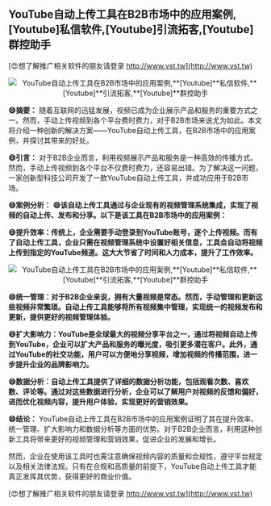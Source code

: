 ## **YouTube自动上传工具在B2B市场中的应用案例,**[Youtube]**私信软件,**[Youtube]**引流拓客,**[Youtube]**群控助手**

[😍想了解推广相关软件的朋友请登录 http://www.vst.tw](http://www.vst.tw)

 <center><img src="https://vst.tw/MP4/tuiguang/png/6.png" alt="YouTube自动上传工具在B2B市场中的应用案例,**[Youtube]**私信软件,**[Youtube]**引流拓客,**[Youtube]**群控助手"></center>

**😄摘要：**
随着互联网的迅猛发展，视频已成为企业展示产品和服务的重要方式之一。然而，手动上传视频到各个平台费时费力，对于B2B市场来说尤为如此。本文将介绍一种创新的解决方案——YouTube自动上传工具，在B2B市场中的应用案例，并探讨其带来的好处。

**😄引言：**
对于B2B企业而言，利用视频展示产品和服务是一种高效的传播方式。然而，手动上传视频到各个平台不仅费时费力，还容易出错。为了解决这一问题，一家创新型科技公司开发了一款YouTube自动上传工具，并成功应用于B2B市场。

**😄案例分析：**
**😄该自动上传工具通过与企业现有的视频管理系统集成，实现了视频的自动上传、发布和分享。以下是该工具在B2B市场中的应用案例：**

**😄提升效率：传统上，企业需要手动登录到YouTube账号，逐个上传视频。而有了自动上传工具，企业只需在视频管理系统中设置好相关信息，工具会自动将视频上传到指定的YouTube频道。这大大节省了时间和人力成本，提升了工作效率。**

 <center><img src="https://vst.tw/MP4/tuiguang/png/1.png" alt="YouTube自动上传工具在B2B市场中的应用案例,**[Youtube]**私信软件,**[Youtube]**引流拓客,**[Youtube]**群控助手"></center>

**😄统一管理：对于B2B企业来说，拥有大量视频是常态。然而，手动管理和更新这些视频非常繁琐。自动上传工具能够将所有视频集中管理，实现统一的视频发布和更新，提供更好的视频管理体验。**

**😄扩大影响力：YouTube是全球最大的视频分享平台之一，通过将视频自动上传到YouTube，企业可以扩大产品和服务的曝光度，吸引更多潜在客户。此外，通过YouTube的社交功能，用户可以方便地分享视频，增加视频的传播范围，进一步提升企业的品牌影响力。**

**😄数据分析：自动上传工具提供了详细的数据分析功能，包括观看次数、喜欢数、评论等。通过对这些数据进行分析，企业可以了解用户对视频的反馈和偏好，进而优化视频内容，提升用户体验，实现更好的营销效果。**

**😄结论：**
YouTube自动上传工具在B2B市场中的应用案例证明了其在提升效率、统一管理、扩大影响力和数据分析等方面的优势。对于B2B企业而言，利用这种创新工具将带来更好的视频管理和营销效果，促进企业的发展和增长。

然而，企业在使用该工具时也需注意确保视频内容的质量和合规性，遵守平台规定以及相关法律法规。只有在合规和高质量的前提下，YouTube自动上传工具才能真正发挥其优势，获得更好的商业价值。

[😍想了解推广相关软件的朋友请登录 http://www.vst.tw](http://www.vst.tw)



